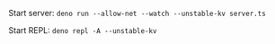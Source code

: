 Start server: `deno run --allow-net --watch --unstable-kv server.ts`

Start REPL: `deno repl -A --unstable-kv`
